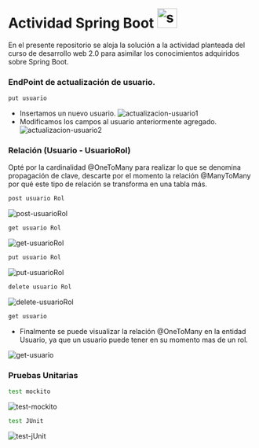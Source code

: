 # Actividad Spring Boot <a href="https://spring.io/" target="_blank" rel="noreferrer"> <img src="https://www.vectorlogo.zone/logos/springio/springio-icon.svg" alt="spring" width="40" height="40"/></a> 


En el presente repositorio se aloja la solución a la actividad planteada del curso de desarrollo web 2.0 para asimilar los conocimientos adquiridos sobre Spring Boot.


### EndPoint de actualización de usuario.
```sh
put usuario
```
- Insertamos un nuevo usuario.
![actualizacion-usuario1](https://user-images.githubusercontent.com/88548284/165698046-43efd544-afbe-4622-b2e4-40358d9e1490.jpg)
- Modificamos los campos al usuario anteriormente agregado.
![actualizacion-usuario2](https://user-images.githubusercontent.com/88548284/165698124-04bc0c39-7dd2-4b7c-be23-a3ea52c18ef0.jpg)


### Relación (Usuario - UsuarioRol)

Opté por la cardinalidad @OneToMany para realizar lo que se denomina propagación de clave, descarte por el momento la relación @ManyToMany por qué este tipo de relación se transforma en una tabla más.

```sh
post usuario Rol
```
![post-usuarioRol](https://user-images.githubusercontent.com/88548284/165700180-56905b4f-d628-4ca6-8674-e0bf399cb4de.jpg)

```sh
get usuario Rol
```
![get-usuarioRol](https://user-images.githubusercontent.com/88548284/165700244-458ce281-f8a2-48c0-aaef-60378dfa3280.jpg)

```sh
put usuario Rol
```
![put-usuarioRol](https://user-images.githubusercontent.com/88548284/165700359-93072ca4-7e33-451d-8317-b4ef03acb7a6.jpg)

```sh
delete usuario Rol
```
![delete-usuarioRol](https://user-images.githubusercontent.com/88548284/165700472-6a8ca615-d308-412f-9fb2-46f5011eb265.jpg)

```sh
get usuario
```
- Finalmente se puede visualizar la relación @OneToMany en la entidad Usuario, ya que un usuario puede tener en su momento mas de un rol.

![get-usuario](https://user-images.githubusercontent.com/88548284/165701475-a6500fc0-6c3e-44e1-a411-0e29dfda9858.jpg)


### Pruebas Unitarias
```sh
test mockito
```
![test-mockito](https://user-images.githubusercontent.com/88548284/165702770-6485fd0a-037f-4cb0-8c06-e516f2e9043a.jpg)

```sh
test JUnit
```
![test-jUnit](https://user-images.githubusercontent.com/88548284/165705808-22779fd9-f5df-4769-9c19-006eb8c4a9ca.jpg)




